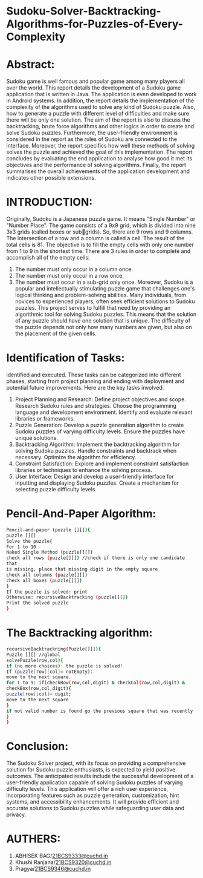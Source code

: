 # Sudoku-Solver-Backtracking-Algorithms-for-Puzzles-of-Every-Complexity
# Abstract:
Sudoku game is well famous and popular game among many players all over the world. This
report details the development of a Sudoku game application that is written in Java. The
application is even developed to work in Android systems.
In addition, the report details the implementation of the complexity of the algorithms used to
solve any kind of Sudoku puzzle. Also, how to generate a puzzle with different level of
difficulties and make sure there will be only one solution.
The aim of the report is also to discuss the backtracking, brute force algorithms and other logics
in order to create and solve Sudoku puzzles. Furthermore, the user-friendly environment is
considered in the report as the rules of Sudoku are connected to the interface.
Moreover, the report specifics how well these methods of solving solves the puzzle and
achieved the goal of this implementation. The report concludes by evaluating the end
application to analyse how good it met its objectives and the performance of solving
algorithms. Finally, the report summarises the overall achievements of the application
development and indicates other possible extensions.

# INTRODUCTION:
Originally, Sudoku is a Japanese puzzle game. It means "Single Number" or "Number Place".
The game consists of a 9x9 grid, which is divided into nine 3x3 grids (called boxes or subgrids). So, there are 9 rows and 9 columns. The intersection of a row and a column is called a
cell. The result of the total cells is 81. The objective is to fill the empty cells with only one
number from 1 to 9 in the shortest time. There are 3 rules in order to complete and accomplish
all of the empty cells:
1) The number must only occur in a column once.
2) The number must only occur in a row once.
3) The number must occur in a sub-grid only once.
Moreover, Sudoku is a popular and intellectually stimulating puzzle game that challenges one's
logical thinking and problem-solving abilities. Many individuals, from novices to experienced
players, often seek efficient solutions to Sudoku puzzles. This project serves to fulfill that need
by providing an algorithmic tool for solving Sudoku puzzles. This means that the solution of
any puzzle should have one solution that is unique. The difficulty of the puzzle depends not
only how many numbers are given, but also on the placement of the given cells.

# Identification of Tasks:
identified and executed. These tasks can be categorized into different phases, starting
from project planning and ending with deployment and potential future improvements.
Here are the key tasks involved:
1. Project Planning and Research:
Define project objectives and scope.
Research Sudoku rules and strategies.
Choose the programming language and development environment.
Identify and evaluate relevant libraries or frameworks.
2. Puzzle Generation:
Develop a puzzle generation algorithm to create Sudoku puzzles of varying difficulty
levels.
Ensure the puzzles have unique solutions.
3. Backtracking Algorithm:
Implement the backtracking algorithm for solving Sudoku puzzles.
Handle constraints and backtrack when necessary.
Optimize the algorithm for efficiency.
4. Constraint Satisfaction:
Explore and implement constraint satisfaction libraries or techniques to enhance the
solving process.
5. User Interface:
Design and develop a user-friendly interface for inputting and displaying Sudoku
puzzles.
Create a mechanism for selecting puzzle difficulty levels.

# Pencil-And-Paper Algorithm: 
```bash
Pencil-and-paper (puzzle [][]){
puzzle [][]
Solve the puzzle{
For 1 to 10
Naked Single Method (puzzle[][])
check all rows (puzzle[][]) //check if there is only one candidate
that
is missing, place that missing digit in the empty square
check all columns (puzzle[][])
check all boxes (puzzle[][])
}
If the puzzle is solved: print
Otherwise: recursiveBacktracking (puzzle[][])
Print the solved puzzle
}
```

# The Backtracking algorithm: 
```bash
recursiveBacktrackning(Puzzle[][]){
Puzzle [][] //global
solvePuzzle(row,col){
if (no more choices): the puzzle is solved!
If (puzzle[row][col]= notEmpty):
move to the next square.
for 1 to 9: if(checkRow(row,col,digit) & checkCol(row,col,digit) &
checkBox(row,col,digit){
puzzle[row][col]= digit;
move to the next square
}
if not valid number is found go the previous square that was recently filled
}
}
```
# Conclusion:
The Sudoku Solver project, with its focus on providing a comprehensive solution for
Sudoku puzzle enthusiasts, is expected to yield positive outcomes. The anticipated
results include the successful development of a user-friendly application capable of
solving Sudoku puzzles of varying difficulty levels. This application will offer a rich
user experience, incorporating features such as puzzle generation, customization, hint
systems, and accessibility enhancements. It will provide efficient and accurate
solutions to Sudoku puzzles while safeguarding user data and privacy.

# AUTHERS:
1. ABHISEK BAG/21BCS9333@cuchd.in
2. Khushi Ranjana/21BCS9320@cuchd.in
3. Pragya/21BCS9346@cuchd.in
